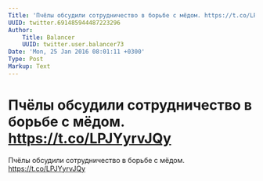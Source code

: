 ```yaml
---
Title: 'Пчёлы обсудили сотрудничество в борьбе с мёдом. https://t.co/LPJYyrvJQy'
UUID: twitter.691485944487223296
Author:
    Title: Balancer
    UUID: twitter.user.balancer73
Date: 'Mon, 25 Jan 2016 08:01:11 +0300'
Type: Post
Markup: Text
---
```


# Пчёлы обсудили сотрудничество в борьбе с мёдом. https://t.co/LPJYyrvJQy

Пчёлы обсудили сотрудничество в борьбе с мёдом.
https://t.co/LPJYyrvJQy